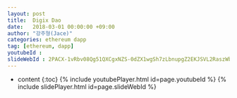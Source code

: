 ```yaml
---
layout: post
title:  Digix Dao
date:   2018-03-01 00:00:00 +09:00
author: "강주형(Jace)"
categories: ethereum dapp
tag: [ethereum, dapp]
youtubeId :
slideWebId : 2PACX-1vRbv08Qg51QXCgxNZS-0dZX1wgSh7zLbnupgZ2EKJSVL2RaszWbCvUdZQCubFBiIdtm-G8SJbDGaquT
---
```

* content
{:toc}
{% include youtubePlayer.html id=page.youtubeId %}
{% include slidePlayer.html id=page.slideWebId %}
